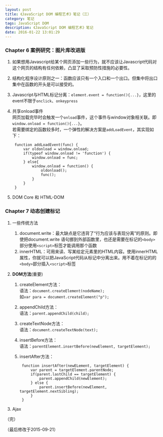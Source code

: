 ```yaml
---
layout: post
title: 《JavaScript DOM 编程艺术》笔记（三）
category: 笔记
tags: JavaScript DOM
description: 《JavaScript DOM 编程艺术》笔记
date: 2016-01-22 13:01:29
---
```


### Chapter 6 案例研究：图片库改进版

1. 如果想用Javascript给某个网页添加一些行为，就不应该让Javascript代码对这个网页的结构有任何依赖，凸显了采取预防性措施的必要性。
2. 结构化程序设计原则之一：函数应该只有一个入口和一个出口。但集中将出口集中在函数的开头是可以接受的。
3. Javascript与HTML标记分离：`element.event = function(){...}`，这里的event不限于`onclick`、`onkeypress`
4. 共享onload事件  
	网页加载完毕时会触发一个`onload`事件，这个事件与window对象相关联。即`window.onload = function(){...}`。  
	若需要绑定的函数较多时，一个弹性的解决方案是`addLoadEvent`，其实现如下：  
	
		function addLoadEvent(func) {  
			var oldonload = window.onload;
			if(typeof window.onload != 'function') {  
				window.onload = func;  
			} else{
				window.onload = function() {
					oldonload();
					func();
				}
			}
		}  
5. DOM Core 和 HTML-DOM
			
### Chapter 7 动态创建标记

1. 一些传统方法
	1. document.write：最大缺点是它违背了“行为应该与表现分离”的原则。即使把document.write
	语句挪到外部函数里，也还是需要在标记的`<body>`部分使用`<script>`标签才能调用那个函数
	2. innerHTML：可用来读、写某给定元素里的HTML内容。使用innerHTML属性，你就可以把JavaScript代码从标记中分离出来。用不着在标记的的`<body>`部分插入`<script>`标签
	
2. **DOM方法**(重要)
	1. createElement方法：  
		语法：`document.createElement(nodeName);`  
		如`var para = document.createElement("p");`
	2. appendChild方法：  
		语法：`parent.appendChild(child);`
	3. createTextNode方法：  
		语法：`document.createTextNode(text);`
	4. insertBefore方法：  
		语法：`parentElement.insertBefore(newElement, targetElement);`
	5. insertAfter方法：  
			
			function insertAfter(newELement, targetElement) {
				var parent = targetElement.parentNode;
				if(parent.lastChild == targetElement) {
					parent.appendChild(newElement);
				} else {
					parent.insertBefore(newElement, targetElement.nextSibling);
				}
			}

3. Ajax

（完）

（最后修改于2015-09-21）